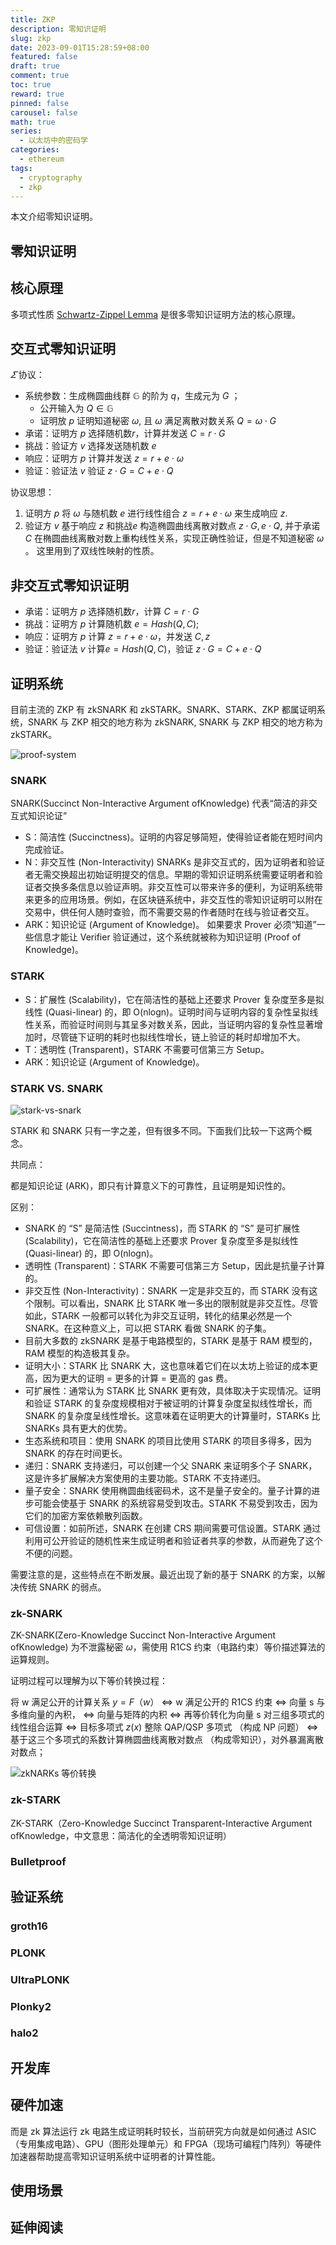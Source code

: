 ```yaml
---
title: ZKP
description: 零知识证明
slug: zkp
date: 2023-09-01T15:28:59+08:00
featured: false
draft: true
comment: true
toc: true
reward: true
pinned: false
carousel: false
math: true
series: 
  - 以太坊中的密码学
categories:
  - ethereum
tags:
  - cryptography
  - zkp
---
```


本文介绍零知识证明。

<!--more-->

## 零知识证明

## 核心原理

多项式性质 [Schwartz-Zippel Lemma](https://www.youtube.com/watch?v=nkrk3jLj8Jw) 是很多零知识证明方法的核心原理。

## 交互式零知识证明

$\varSigma$ 协议：

- 系统参数：生成椭圆曲线群 $\mathbb{G}$ 的阶为 $q$，生成元为 $G$ ；
  - 公开输入为 $Q \in \mathbb{G}$
  - 证明放 $p$ 证明知道秘密 $\omega$, 且 $\omega$ 满足离散对数关系 $Q = \omega \cdot G$
- 承诺：证明方 $p$ 选择随机数$r$，计算并发送 $C=r\cdot G$
- 挑战：验证方 $v$ 选择发送随机数 $e$
- 响应：证明方 $p$ 计算并发送 $z=r+e\cdot\omega$
- 验证：验证法 $v$ 验证 $z\cdot G=C+e\cdot Q$

协议思想：

1. 证明方 $p$ 将 $\omega$ 与随机数 $e$ 进行线性组合  $z=r+e\cdot\omega$ 来生成响应 $z$.
2. 验证方 $v$ 基于响应 $z$ 和挑战$e$ 构造椭圆曲线离散对数点 $z\cdot G,e\cdot Q$, 并于承诺 $C$ 在椭圆曲线离散对数上重构线性关系，实现正确性验证，但是不知道秘密 $\omega$ 。 这里用到了双线性映射的性质。

## 非交互式零知识证明

- 承诺：证明方 $p$ 选择随机数$r$，计算 $C=r\cdot G$
- 挑战：证明方 $p$ 计算随机数 $e=Hash(Q,C)$;
- 响应：证明方 $p$ 计算 $z=r+e\cdot\omega$，并发送 $C,z$
- 验证：验证法 $v$ 计算$e=Hash(Q,C)$，验证 $z\cdot G=C+e\cdot Q$

## 证明系统

目前主流的 ZKP 有 zkSNARK 和 zkSTARK。SNARK、STARK、ZKP 都属证明系统，SNARK 与 ZKP 相交的地方称为 zkSNARK, SNARK 与 ZKP 相交的地方称为 zkSTARK。

![proof-system](images/proof-system.jpeg)

### SNARK

SNARK(Succinct Non-Interactive Argument ofKnowledge) 代表“简洁的非交互式知识论证”

- S：简洁性 (Succinctness)。证明的内容足够简短，使得验证者能在短时间内完成验证。
- N：非交互性 (Non-Interactivity) SNARKs 是非交互式的，因为证明者和验证者无需交换超出初始证明提交的信息。早期的零知识证明系统需要证明者和验证者交换多条信息以验证声明。非交互性可以带来许多的便利，为证明系统带来更多的应用场景。例如，在区块链系统中，非交互性的零知识证明可以附在交易中，供任何人随时查验，而不需要交易的作者随时在线与验证者交互。
- ARK：知识论证 (Argument of Knowledge)。 如果要求 Prover 必须“知道”一些信息才能让 Verifier 验证通过，这个系统就被称为知识证明 (Proof of Knowledge)。

### STARK

- S：扩展性 (Scalability)，它在简洁性的基础上还要求 Prover 复杂度至多是拟线性 (Quasi-linear) 的，即 O(nlogn)。证明时间与证明内容的复杂性呈拟线性关系，而验证时间则与其呈多对数关系，因此，当证明内容的复杂性显著增加时，尽管链下证明的耗时也拟线性增长，链上验证的耗时却增加不大。
- T：透明性 (Transparent)，STARK 不需要可信第三方 Setup。
- ARK：知识论证 (Argument of Knowledge)。

### STARK VS. SNARK

![stark-vs-snark](images/stark-vs-snark.png)

STARK 和 SNARK 只有一字之差，但有很多不同。下面我们比较一下这两个概念。

共同点：

都是知识论证 (ARK)，即只有计算意义下的可靠性，且证明是知识性的。

区别：

- SNARK 的 “S” 是简洁性 (Succintness)，而 STARK 的 “S” 是可扩展性 (Scalability)，它在简洁性的基础上还要求 Prover 复杂度至多是拟线性 (Quasi-linear) 的，即 O(nlogn)。
- 透明性 (Transparent)：STARK 不需要可信第三方 Setup，因此是抗量子计算的。
- 非交互性 (Non-Interactivity)：SNARK 一定是非交互的，而 STARK 没有这个限制。可以看出，SNARK 比 STARK 唯一多出的限制就是非交互性。尽管如此，STARK 一般都可以转化为非交互证明，转化的结果必然是一个 SNARK。在这种意义上，可以把 STARK 看做 SNARK 的子集。
- 目前大多数的 zkSNARK 是基于电路模型的，STARK 是基于 RAM 模型的，RAM 模型的构造极其复杂。
- 证明大小：STARK 比 SNARK 大，这也意味着它们在以太坊上验证的成本更高，因为更大的证明 = 更多的计算 = 更高的 gas 费。
- 可扩展性：通常认为 STARK 比 SNARK 更有效，具体取决于实现情况。证明和验证 STARK 的复杂度规模相对于被证明的计算复杂度呈拟线性增长，而 SNARK 的复杂度呈线性增长。这意味着在证明更大的计算量时，STARKs 比 SNARKs 具有更大的优势。
- 生态系统和项目：使用 SNARK 的项目比使用 STARK 的项目多得多，因为 SNARK 的存在时间更长。
- 递归：SNARK 支持递归，可以创建一个父 SNARK 来证明多个子 SNARK，这是许多扩展解决方案使用的主要功能。STARK 不支持递归。
- 量子安全：SNARK 使用椭圆曲线密码术，这不是量子安全的。量子计算的进步可能会使基于 SNARK 的系统容易受到攻击。STARK 不易受到攻击，因为它们的加密方案依赖散列函数。
- 可信设置：如前所述，SNARK 在创建 CRS 期间需要可信设置。STARK 通过利用可公开验证的随机性来生成证明者和验证者共享的参数，从而避免了这个不便的问题。

需要注意的是，这些特点在不断发展。最近出现了新的基于 SNARK 的方案，以解决传统 SNARK 的弱点。

### zk-SNARK

ZK-SNARK(Zero-Knowledge Succinct Non-Interactive Argument ofKnowledge) 为不泄露秘密 $\omega$，需使用 R1CS 约束（电路约束）等价描述算法的运算规则。

证明过程可以理解为以下等价转换过程：

将 w 满足公开的计算关系 $y=F（w）$
$\iff$ w 满足公开的 R1CS 约束
$\iff$ 向量 s 与多维向量的內积，
$\iff$ 向量与矩阵的内积
$\iff$ 再等价转化为向量 s 对三组多项式的线性组合运算
$\iff$ 目标多项式 $z(x)$ 整除 QAP/QSP 多项式 （构成 NP 问题）
$\iff$ 基于这三个多项式的系数计算椭圆曲线离散对数点 （构成零知识），对外暴漏离散对数点；

![zkNARKs 等价转换](images/zksnark.png)

### zk-STARK

ZK-STARK（Zero-Knowledge Succinct Transparent-Interactive Argument ofKnowledge，中文意思：简洁化的全透明零知识证明）

### Bulletproof

## 验证系统

### groth16

### PLONK

### UltraPLONK

### Plonky2

### halo2

## 开发库

## 硬件加速

而是 zk 算法运行 zk 电路生成证明耗时较长，当前研究方向就是如何通过 ASIC（专用集成电路）、GPU（图形处理单元）和 FPGA（现场可编程门阵列）等硬件加速器帮助提高零知识证明系统中证明者的计算性能。

## 使用场景

## 延伸阅读
